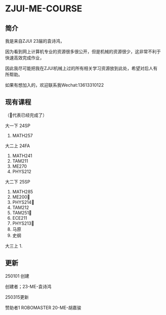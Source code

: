 # ZJUI-ME-COURSE

## 简介

我是来自ZJUI 23届的袁诗鸿，

因为看到网上计算机专业的资源很多很公开，但是机械的资源很少，这非常不利于快速高效完成作业，

因此我尽可能把我在ZJUI机械上过的所有相关学习资源放到此处，希望对后人有所帮助。

如果有想加入的，欢迎联系我Wechat:13613310122

## 现有课程

（🐶代表已经完成了）

大一下 24SP
  1. MATH257


大二上 24FA
  1. MATH241
  2. TAM211
  3. ME270
  4. PHYS212

  
大二下 25SP
  1. MATH285
  2. ME200🐶
  3. PHYS214🐶
  4. TAM212
  5. TAM251🐶
  6. ECE211
  7. PHYS213🐶
  8. 马原
  9. 史纲


大三上
  1. 

  


## 更新

250101 创建

创建者；23-ME-袁诗鸿

250315更新

赞助者1 ROBOMASTER 20-ME-胡嘉骏
